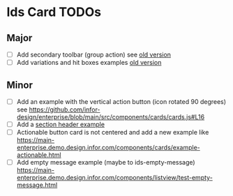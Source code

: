 # Ids Card TODOs

## Major

- [ ] Add secondary toolbar (group action)  see [old version](https://main-enterprise.demo.design.infor.com/components/cards/example-group-action.html)
- [ ] Add variations and hit boxes examples [old version](https://main-enterprise.demo.design.infor.com/components/cards/example-variations-hitboxes.html)

## Minor

- [ ] Add an example with the vertical action button (icon rotated 90 degrees) see https://github.com/infor-design/enterprise/blob/main/src/components/cards/cards.js#L16
- [ ] Add a [section header example](https://github.com/infor-design/enterprise/issues/5651)
- [ ] Actionable button card is not centered and add a new example like https://main-enterprise.demo.design.infor.com/components/cards/example-actionable.html
- [ ] Add empty message example (maybe to ids-empty-message) https://main-enterprise.demo.design.infor.com/components/listview/test-empty-message.html

